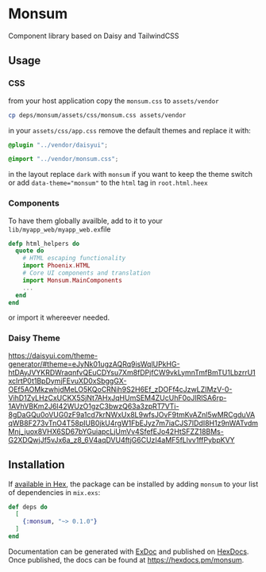 # Monsum

Component library based on Daisy and TailwindCSS

## Usage

### CSS

from your host application copy the `monsum.css` to `assets/vendor`

```bash
cp deps/monsum/assets/css/monsum.css assets/vendor
```

in your `assets/css/app.css` remove the default themes and replace it with:

```css
@plugin "../vendor/daisyui";

@import "../vendor/monsum.css";
```

in the layout replace `dark` with `monsum` if you want to keep the theme switch
or
add `data-theme="monsum"` to the `html` tag in `root.html.heex`

### Components

To have them globally availble, add to it to your `lib/myapp_web/myapp_web.ex`file

```elixir
defp html_helpers do
  quote do
    # HTML escaping functionality
    import Phoenix.HTML
    # Core UI components and translation
    import Monsum.MainComponents
    ...
  end
end
```

or import it whereever needed.
 
### Daisy Theme

https://daisyui.com/theme-generator/#theme=eJyNk01ugzAQRq9isWqlUPkHG-htDAyJVYKRDWraqnfvQEuCDYsu7Xm8fDPjfCW9vkLymnTmfBmTU1LbzrrU1xcIrtP0t1BpDymjFEvuXD0xSbggGX-OEf5AOMkzwhjdMeLO5KQoCRNih9S2H6Ef_zDOFf4cJzwLZIMzV-0-VihD1ZyLHzCxUCKX5SjNt7AHxJqHUmSEM4ZUcUhF0oJIRlSA6rp-1AVhVBKm2J6I42WUzO1gzC3bwzQ63a3zpRT7VTi-8gDaGQu0oVUG0zF9a1cd7krNWxUx8L9wfsJOvF9tmKvAZnl5wMRCgduVAqWB8F273vTnO4T58pIUB0jkU4rgW1FbEJyz7m7iaCJS7IDdI8H1z9nWATvdmMnj_juox8VHX6SD67bYGuiapcLjUmVv4SfefEJo42HtSFZZ18BMs-G2XDQwjJf5vJx6a_z8_6V4aqDVU4ftjG6CUzI4aMF5fLlvv1ffPybpKVY

## Installation

If [available in Hex](https://hex.pm/docs/publish), the package can be installed
by adding `monsum` to your list of dependencies in `mix.exs`:

```elixir
def deps do
  [
    {:monsum, "~> 0.1.0"}
  ]
end
```

Documentation can be generated with [ExDoc](https://github.com/elixir-lang/ex_doc)
and published on [HexDocs](https://hexdocs.pm). Once published, the docs can
be found at <https://hexdocs.pm/monsum>.
